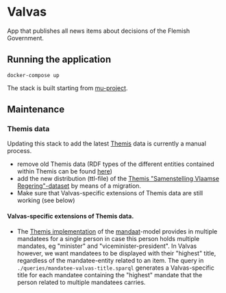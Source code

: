 # Valvas

App that publishes all news items about decisions of the Flemish Government.

## Running the application

```
docker-compose up
```

The stack is built starting from [mu-project](https://github.com/mu-semtech/mu-project).

## Maintenance

### Themis data

Updating this stack to add the latest [Themis](https://themis.vlaanderen.be) data is currently a manual process.
- remove old Themis data (RDF types of the different entities contained within Themis can be found [here](https://github.com/kanselarij-vlaanderen/app-themis/blob/c674a86e24bc6647e61c2d760a8cff38a8059ca0/scripts/get_minister_dataset.sparql))
- add the new distribution (ttl-file) of the [Themis "Samenstelling Vlaamse Regering"-dataset](https://themis.vlaanderen.be/id/dataset/96be5ff2-3571-475f-96ac-fdbf8d364a94) by means of a migration.
- Make sure that Valvas-specific extensions of Themis data are still working (see below)

#### Valvas-specific extensions of Themis data.
- The [Themis implementation](https://themis-test.vlaanderen.be/docs/catalogs) of the [mandaat]()-model provides in multiple mandatees for a single person in case this person holds multiple mandates, eg "minister" and "viceminister-president". In Valvas however, we want mandatees to be displayed with their "highest" title, regardless of the mandatee-entity related to an item. The query in `./queries/mandatee-valvas-title.sparql` generates a Valvas-specific title for each mandatee containing the "highest" mandate that the person related to multiple mandatees carries.
